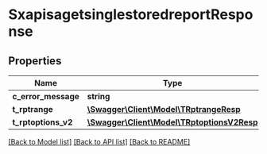 # SxapisagetsinglestoredreportResponse

## Properties
Name | Type | Description | Notes
------------ | ------------- | ------------- | -------------
**c_error_message** | **string** |  | [optional] 
**t_rptrange** | [**\Swagger\Client\Model\TRptrangeResp**](TRptrangeResp.md) |  | [optional] 
**t_rptoptions_v2** | [**\Swagger\Client\Model\TRptoptionsV2Resp**](TRptoptionsV2Resp.md) |  | [optional] 

[[Back to Model list]](../README.md#documentation-for-models) [[Back to API list]](../README.md#documentation-for-api-endpoints) [[Back to README]](../README.md)


